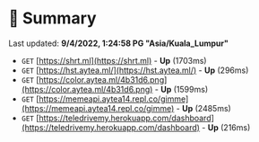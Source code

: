 # 📖 Summary
Last updated: **9/4/2022, 1:24:58 PG "Asia/Kuala_Lumpur"**

- `GET` [https://shrt.ml](https://shrt.ml) - **Up** (1703ms)
- `GET` [https://hst.aytea.ml/](https://hst.aytea.ml/) - **Up** (296ms)
- `GET` [https://color.aytea.ml/4b31d6.png](https://color.aytea.ml/4b31d6.png) - **Up** (1599ms)
- `GET` [https://memeapi.aytea14.repl.co/gimme](https://memeapi.aytea14.repl.co/gimme) - **Up** (2485ms)
- `GET` [https://teledrivemy.herokuapp.com/dashboard](https://teledrivemy.herokuapp.com/dashboard) - **Up** (216ms)
